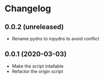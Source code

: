 # Changelog

0.0.2 (unreleased)
------------------

- Rename pydns to inpydns to avoid conflict


0.0.1 (2020-03-03)
------------------

- Make the script intallable
- Refactor the origin script
